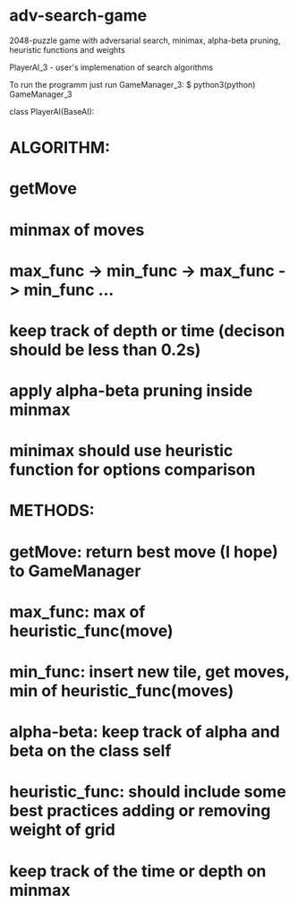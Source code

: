 # adv-search-game
2048-puzzle game with adversarial search, minimax, alpha-beta pruning, heuristic functions and weights

PlayerAI_3 - user's implemenation of search algorithms

To run the programm just run GameManager_3:
 $ python3(python) GameManager_3

class PlayerAI(BaseAI):
  # ALGORITHM:
  # getMove
  # minmax of moves
  #   max_func -> min_func -> max_func -> min_func ...
  #   keep track of depth or time (decison should be less than 0.2s)
  # apply alpha-beta pruning inside minmax
  # minimax should use heuristic function for options comparison

  # METHODS:
  # getMove: return best move (I hope) to GameManager
  # max_func: max of heuristic_func(move)
  # min_func: insert new tile, get moves, min of heuristic_func(moves)
  # alpha-beta: keep track of alpha and beta on the class self
  # heuristic_func: should include some best practices adding or removing weight of grid

  # keep track of the time or depth on minmax
